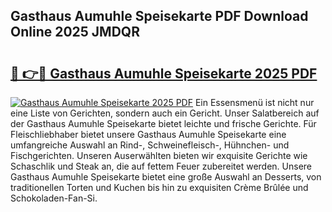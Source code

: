 ## Gasthaus Aumuhle Speisekarte PDF Download Online 2025 JMDQR

# <h2><a href="http://gccdjb.nevu.top/?p=Gasthaus+Aumuhle+Speisekarte">🔗 👉🔴 Gasthaus Aumuhle Speisekarte 2025 PDF</a></h2>

[![Gasthaus Aumuhle Speisekarte 2025 PDF](https://i.imgur.com/dBaPXMq.png)](http://gccdjb.nevu.top/?p=Gasthaus+Aumuhle+Speisekarte)
Ein Essensmenü ist nicht nur eine Liste von Gerichten, sondern auch ein Gericht. Unser Salatbereich auf der Gasthaus Aumuhle Speisekarte bietet leichte und frische Gerichte. Für Fleischliebhaber bietet unsere Gasthaus Aumuhle Speisekarte eine umfangreiche Auswahl an Rind-, Schweinefleisch-, Hühnchen- und Fischgerichten. Unseren Auserwählten bieten wir exquisite Gerichte wie Schaschlik und Steak an, die auf fettem Feuer zubereitet werden. Unsere Gasthaus Aumuhle Speisekarte bietet eine große Auswahl an Desserts, von traditionellen Torten und Kuchen bis hin zu exquisiten Crème Brûlée und Schokoladen-Fan-Si.
